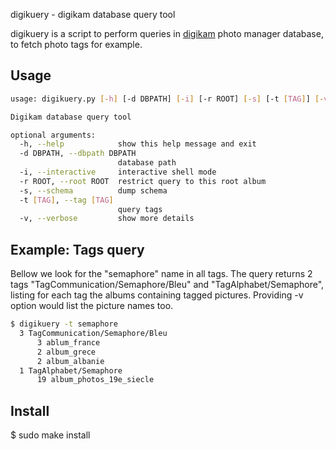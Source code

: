 digikuery - digikam database query tool

digikuery is a script to perform queries in [digikam](https://www.digikam.org/) photo manager database, to fetch photo tags for example.

## Usage

``` bash
usage: digikuery.py [-h] [-d DBPATH] [-i] [-r ROOT] [-s] [-t [TAG]] [-v]

Digikam database query tool

optional arguments:
  -h, --help            show this help message and exit
  -d DBPATH, --dbpath DBPATH
                        database path
  -i, --interactive     interactive shell mode
  -r ROOT, --root ROOT  restrict query to this root album
  -s, --schema          dump schema
  -t [TAG], --tag [TAG]
                        query tags
  -v, --verbose         show more details
```

## Example: Tags query

Bellow we look for the "semaphore" name in all tags.
The query returns 2 tags "TagCommunication/Semaphore/Bleu" and "TagAlphabet/Semaphore", listing for each tag the albums containing tagged pictures.
Providing -v option would list the picture names too.

``` bash
$ digikuery -t semaphore
  3 TagCommunication/Semaphore/Bleu
      3 ablum_france
      2 album_grece
      2 album_albanie
  1 TagAlphabet/Semaphore
      19 album_photos_19e_siecle
```

## Install

$ sudo make install

